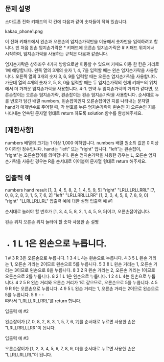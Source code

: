 ## 문제 설명
스마트폰 전화 키패드의 각 칸에 다음과 같이 숫자들이 적혀 있습니다.

kakao_phone1.png

이 전화 키패드에서 왼손과 오른손의 엄지손가락만을 이용해서 숫자만을 입력하려고 합니다.
맨 처음 왼손 엄지손가락은 * 키패드에 오른손 엄지손가락은 # 키패드 위치에서 시작하며, 엄지손가락을 사용하는 규칙은 다음과 같습니다.

엄지손가락은 상하좌우 4가지 방향으로만 이동할 수 있으며 키패드 이동 한 칸은 거리로 1에 해당합니다.
왼쪽 열의 3개의 숫자 1, 4, 7을 입력할 때는 왼손 엄지손가락을 사용합니다.
오른쪽 열의 3개의 숫자 3, 6, 9를 입력할 때는 오른손 엄지손가락을 사용합니다.
가운데 열의 4개의 숫자 2, 5, 8, 0을 입력할 때는 두 엄지손가락의 현재 키패드의 위치에서 더 가까운 엄지손가락을 사용합니다.
4-1. 만약 두 엄지손가락의 거리가 같다면, 오른손잡이는 오른손 엄지손가락, 왼손잡이는 왼손 엄지손가락을 사용합니다.
순서대로 누를 번호가 담긴 배열 numbers, 왼손잡이인지 오른손잡이인 지를 나타내는 문자열 hand가 매개변수로 주어질 때, 각 번호를 누른 엄지손가락이 왼손인 지 오른손인 지를 나타내는 연속된 문자열 형태로 return 하도록 solution 함수를 완성해주세요.

## [제한사항]
numbers 배열의 크기는 1 이상 1,000 이하입니다.
numbers 배열 원소의 값은 0 이상 9 이하인 정수입니다.
hand는 "left" 또는 "right" 입니다.
"left"는 왼손잡이, "right"는 오른손잡이를 의미합니다.
왼손 엄지손가락을 사용한 경우는 L, 오른손 엄지손가락을 사용한 경우는 R을 순서대로 이어붙여 문자열 형태로 return 해주세요.
## 입출력 예
numbers	hand	result
[1, 3, 4, 5, 8, 2, 1, 4, 5, 9, 5]	"right"	"LRLLLRLLRRL"
[7, 0, 8, 2, 8, 3, 1, 5, 7, 6, 2]	"left"	"LRLLRRLLLRR"
[1, 2, 3, 4, 5, 6, 7, 8, 9, 0]	"right"	"LLRLLRLLRL"
입출력 예에 대한 설명
입출력 예 #1

순서대로 눌러야 할 번호가 [1, 3, 4, 5, 8, 2, 1, 4, 5, 9, 5]이고, 오른손잡이입니다.

왼손 위치	오른손 위치	눌러야 할 숫자	사용한 손	설명
*	#	1	L	1은 왼손으로 누릅니다.
1	#	3	R	3은 오른손으로 누릅니다.
1	3	4	L	4는 왼손으로 누릅니다.
4	3	5	L	왼손 거리는 1, 오른손 거리는 2이므로 왼손으로 5를 누릅니다.
5	3	8	L	왼손 거리는 1, 오른손 거리는 3이므로 왼손으로 8을 누릅니다.
8	3	2	R	왼손 거리는 2, 오른손 거리는 1이므로 오른손으로 2를 누릅니다.
8	2	1	L	1은 왼손으로 누릅니다.
1	2	4	L	4는 왼손으로 누릅니다.
4	2	5	R	왼손 거리와 오른손 거리가 1로 같으므로, 오른손으로 5를 누릅니다.
4	5	9	R	9는 오른손으로 누릅니다.
4	9	5	L	왼손 거리는 1, 오른손 거리는 2이므로 왼손으로 5를 누릅니다.
5	9	-	-	
따라서 "LRLLLRLLRRL"를 return 합니다.

입출력 예 #2

왼손잡이가 [7, 0, 8, 2, 8, 3, 1, 5, 7, 6, 2]를 순서대로 누르면 사용한 손은 "LRLLRRLLLRR"이 됩니다.

입출력 예 #3

오른손잡이가 [1, 2, 3, 4, 5, 6, 7, 8, 9, 0]를 순서대로 누르면 사용한 손은 "LLRLLRLLRL"이 됩니다.